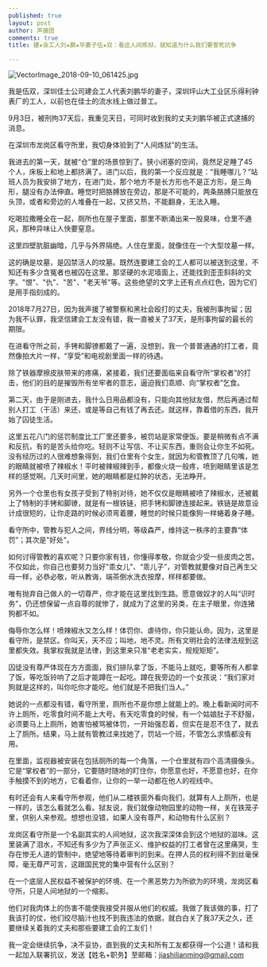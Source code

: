 ```yaml
---
published: true
layout: post
author: 声援团
comments: true
title: 建★会工人刘★鹏★华妻子伍★双：看这人间炼狱，就知道为什么我们要誓死抗争

---
```


![VectorImage_2018-09-10_061425.jpg](https://i.loli.net/2018/09/10/5b968078d6555.jpg)

我是伍双，深圳佳士公司建会工人代表刘鹏华的妻子，深圳坪山大工业区乐得利钟表厂的工人，以前也在佳士的流水线上做过普工。

9月3日，被刑拘37天后，我重见天日，可同时收到我的丈夫刘鹏华被正式逮捕的消息。

在深圳市龙岗区看守所里，我切身体验到了“人间炼狱”的生活。

我进去的第一天，就被“仓”里的场景惊到了。狭小闭塞的空间，竟然足足睡了45个人，床板上和地上都挤满了。进门以后，我的第一个反应就是：“我睡哪儿？”站班人员为我安排了地方，在进门处，那个地方不是长方形也不是正方形，是三角形，腿没有办法伸直。睡觉时把胳膊放在旁边，那是不可能的，两条胳膊只能放在头顶，或者和旁边的人堆叠在一起，又挤又热，不能翻身，无法入睡。

吃喝拉撒睡全在一起，厕所也在屋子里面，那里不断涌出来一股臭味，仓里不通风，那种异味让人快要窒息。

这里四壁肮脏幽暗，几乎与外界隔绝。人住在里面，就像住在一个大型坟墓一样。

这的确是坟墓，是囚禁活人的坟墓。既然连要建工会的工人都可以被送到这里，不知还有多少含冤者也被囚在这里。那坚硬的水泥墙面上，还能找到歪歪斜斜的文字。"恨"、"仇"、"苦"、"老天爷"等。这些绝望的文字上还有点点红色，因为它们是用手指刻成的。

2018年7月27日，因为我声援了被警察和黑社会殴打的丈夫，我被刑事拘留；因为我不认罪，我坚信建会工友没有错，我一直被关了37天，是刑事拘留的最长的期限。

在进看守所之前，手铐和脚镣都戴了一遍，没想到，我一个普普通通的打工者，竟然像拍大片一样，“享受”和电视剧里面一样的待遇。

除了铁器摩擦皮肤带来的疼痛，紧接着，我们还要面临来自看守所“掌权者”的打击，他们的目的是摧毁所有坐牢者的意志，逼迫我们乖顺、向“掌权者”乞食。

第二天，由于是刚进去，我什么日用品都没有，只能向其他狱友借，然后再通过帮别人打工（干活）来还，或是等自己有钱了再去还。就这样，靠着借的东西，我开始了囚徒生活。

这里五花八门的惩罚制度比工厂里还要多，被罚站是家常便饭。要是稍微有点不满和反抗，有的是苦头给你吃。轻则不让写信、不让买东西，重则会让你生不如死。没有经历过的人很难想象得到，我们仓里有个女生，就因为和管教顶了几句嘴，她的眼睛就被喷了辣椒水！平时被辣椒辣到手，都像火烧一般疼，喷到眼睛里该是怎样的感觉啊。几天时间里，她的眼睛都是红肿的状态，无法睁开。

另外一个仓里也有女孩子受到了特别对待，她不仅仅是眼睛被喷了辣椒水，还被戴上了特制的手铐和脚镣，就是有一根铁链，把手铐和脚镣连接起来。铁链是故意设计成很短的，让你走路的时候必须弯着腰，睡觉的时候只能像狗一样蜷着身子睡。

看守所中，管教与犯人之间，界线分明，等级森严，维持这一秩序的主要靠“体罚”；其次是"好处"。

如何讨得管教的喜欢呢？只要你家有钱，你懂得孝敬，你就会少受一些皮肉之苦。不仅如此，你自己也要努力当好"乖女儿"、“乖儿子”，对管教就要像对自己再生父母一样，必恭必敬，听从教诲，端茶倒水洗衣按摩，样样都要做。

唯有抛弃自己做人的一切尊严，你才能在这里找到生路。愿意做奴才的人叫“识时务”，仍还想保留一点自尊的就惨了，就成为了这里的另类，在主子眼里，你连猪狗都不如。

侮辱你怎么样！喷辣椒水又怎么样！体罚你、虐待你，你只能认命。因为，这里是看守所，是禁区。你叫天，天不应；叫地，地不灵。所有文明社会的法律法规到这里都失效。我掌权我就是法律，到这里来只准“老老实实，规规矩矩”。

囚徒没有尊严体现在方方面面，我们排队拿了饭，不能马上就吃，要等所有人都拿了饭，等吃饭铃响了之后才能蹲在一起吃。蹲在我旁边的一个女孩说：“我们家对狗就是这样的，叫你吃你才能吃。他们就是不把我们当人。”

她说的一点都没有错，看守所里，厕所也不是你想上就能上的。晚上看新闻时间不许上厕所，吃零食时间不能上大号。有天吃零食的时候，有一个姑娘肚子不舒服，必须要马上上厕所，她害怕被骂被体罚，一开始强忍着，但实在是忍不住了，就去上了厕所。结果，马上就有管教过来找她了，罚站一个班，不管怎么求情都没有用。

在里面，监视器被安装在包括厕所的每一个角落，一个仓里就有四个高清摄像头。它是“掌权者”的一部分，它要随时随地的盯住你，你愿意也好，不愿意也好，在你手触摸不到的地方，它看着你，让你的一举一动都在他人的视线中。

有时还会有人来看守所参观，他们从二楼铁窗外看向我们，就算有人上厕所，也是一样的，该怎么看就怎么看。狱友说，我们就像动物园里的动物一样，关在铁笼子里，供别人来参观。想想也没错，如果人没有尊严，和动物有什么区别？

龙岗区看守所是一个名副其实的人间地狱，这次我深深体会到这个地狱的滋味。这里装满了泪水，不知还有多少为了声张正义、维护权益的打工者曾在这里痛哭，生存在惨无人道的管制中，绝望地等待着审判的到来。在押人员的权利得不到丝毫保障，毫无尊严可言，这跟国民党的集中营有什么区别？

在一个底层人民权益不被保护的环境、在一个黑恶势力为所欲为的环境，龙岗区看守所，只是人间地狱的一个缩影。

他们对我肉体上的伤害不能使我接受并服从他们的权威。我做了我该做的事，打了我该打的仗，他们绞尽脑汁也找不到我违法的依据，就白白关了我37天之久，还要继续关着我的丈夫和那些要建工会的工友们！

我一定会继续抗争，决不妥协，直到我的丈夫和所有工友都获得一个公道！请和我一起加入联署抗议，发送【姓名+职务】至邮箱：jiashilianming@gmail.com
